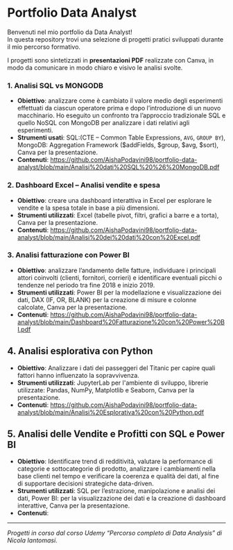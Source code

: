# Portfolio Data Analyst
Benvenuti nel mio portfolio da Data Analyst!  
In questa repository trovi una selezione di progetti pratici sviluppati durante il mio percorso formativo.

I progetti sono sintetizzati in **presentazioni PDF** realizzate con Canva, in modo da comunicare in modo chiaro e visivo le analisi svolte.

### 1. Analisi SQL vs MONGODB
- **Obiettivo**: analizzare come è cambiato il valore medio degli esperimenti effettuati da ciascun operatore prima e dopo l’introduzione di un nuovo macchinario.
  Ho eseguito un confronto tra l’approccio tradizionale SQL e quello NoSQL con MongoDB per analizzare i dati relativi agli esperimenti.
- **Strumenti usati**: SQL:(CTE – Common Table Expressions, `AVG`, `GROUP BY`), MongoDB: Aggregation Framework ($addFields, $group, $avg, $sort), Canva per la presentazione.
- **Contenuti**: https://github.com/AishaPodavini98/portfolio-data-analyst/blob/main/Analisi%20dati%20SQL%20%26%20MongoDB.pdf

### 2. Dashboard Excel – Analisi vendite e spesa
- **Obiettivo**: creare una dashboard interattiva in Excel per esplorare le vendite e la spesa totale in base a più dimensioni.
- **Strumenti utilizzati**: Excel (tabelle pivot, filtri, grafici a barre e a torta), Canva per la presentazione.
-  **Contenuti**: https://github.com/AishaPodavini98/portfolio-data-analyst/blob/main/Analisi%20dei%20dati%20con%20Excel.pdf

### 3. Analisi fatturazione con Power BI
- **Obiettivo**: analizzare l’andamento delle fatture, individuare i principali attori coinvolti (clienti, fornitori, corrieri) e identificare eventuali picchi o tendenze nel periodo tra fine 2018 e inizio 2019.
-  **Strumenti utilizzati**: Power BI per la modellazione e visualizzazione dei dati, DAX (IF, OR, BLANK) per la creazione di misure e colonne calcolate, Canva per la presentazione.
-  **Contenuti**: https://github.com/AishaPodavini98/portfolio-data-analyst/blob/main/Dashboard%20Fatturazione%20con%20Power%20BI.pdf

## 4. Analisi esplorativa con Python
- **Obiettivo**: Analizzare i dati dei passeggeri del Titanic per capire quali fattori hanno influenzato la sopravvivenza.
- **Strumenti utilizzati**: JupyterLab per l'ambiente di sviluppo, librerie utilizzate: Pandas, NumPy, Matplotlib e Seaborn, Canva per la presentazione.
-  **Contenuti**: https://github.com/AishaPodavini98/portfolio-data-analyst/blob/main/Analisi%20Esplorativa%20con%20Python.pdf

## 5. Analisi delle Vendite e Profitti con SQL e Power BI
- **Obiettivo**: Identificare trend di redditività, valutare la performance di categorie e sottocategorie di prodotto, analizzare i cambiamenti nella base clienti nel tempo e verificare la coerenza e qualità dei dati, al fine di supportare decisioni strategiche data-driven.
- **Strumenti utilizzati**: SQL per l’estrazione, manipolazione e analisi dei dati, Power BI: per la visualizzazione dei dati e la creazione di dashboard interattive, Canva per la presentazione.
-  **Contenuti**:



---

*Progetti in corso dal corso Udemy “Percorso completo di Data Analysis” di Nicola Iantomasi.*
